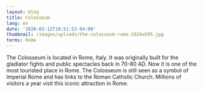 ```yaml
---
layout: blog
title: Colosseum
lang: en
date: '2020-03-12T19:51:53-04:00'
thumbnail: /images/uploads/the-colosseum-rome-1024x695.jpg
terms: Rome
---
```

The Colosseum is located in Rome, Italy. It was originally built for the gladiator fights and public spectacles back in 70-80 AD. Now it is one of the most touristed place in Rome. The Colosseum is still seen as a symbol of Imperial Rome and has links to the Roman Catholic Church. Millions of visitors a year visit this iconic attraction in Rome.
